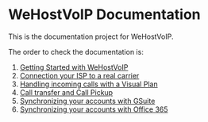 # WeHostVoIP Documentation

This is the documentation project for WeHostVoIP. 

The order to check the documentation is:

1. [Getting Started with WeHostVoIP](docs/getting_started.md)
2. [Connection your ISP to a real carrier](docs/connecting_wehostvoip.md)
3. [Handling incoming calls with a Visual Plan](docs/handling_incoming_call.md)
4. [Call transfer and Call Pickup](docs/handling_transfers.md)
5. [Synchronizing your accounts with GSuite]()
6. [Synchronizing your accounts with Office 365]()

